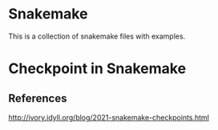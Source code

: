 # Snakemake

This is a collection of snakemake files with examples.





# Checkpoint in Snakemake






## References
http://ivory.idyll.org/blog/2021-snakemake-checkpoints.html
